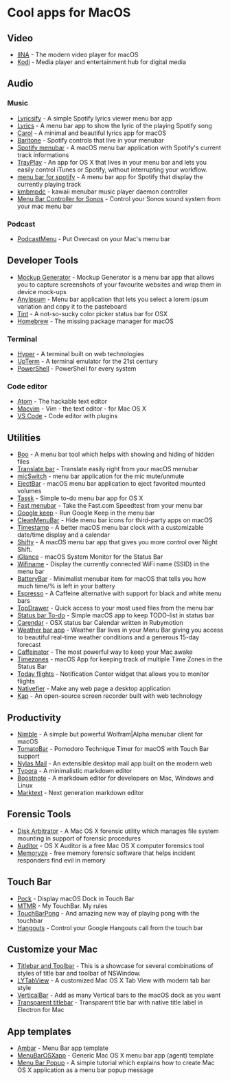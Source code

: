 # Cool apps for MacOS

## Video
- [IINA](https://lhc70000.github.io/iina/) - The modern video player for macOS
- [Kodi](https://github.com/xbmc/xbmc) - Media player and entertainment hub for digital media

## Audio
### Music
- [Lyricsify](https://github.com/mamal72/lyricsify-mac) - A simple Spotify lyrics viewer menu bar app
- [Lyrics](https://github.com/onmyway133/Lyrics) -  A menu bar app to show the lyric of the playing Spotify song
- [Carol](https://github.com/AnaghSharma/Carol) - A minimal and beautiful lyrics app for macOS
- [Baritone](https://tma02.github.io/baritone/) - Spotify controls that live in your menubar
- [Spotify menubar](https://github.com/AurelTyson/spotify-menubar) - A macOS menu bar application with Spotify's current track informations
- [TrayPlay](https://mborgerson.com/trayplay/) - An app for OS X that lives in your menu bar and lets you easily control iTunes or Spotify, without interrupting your workflow.
- [menu bar for spotify](https://github.com/laaksomavrick/menu-bar-for-spotify) - A menu bar app for Spotify that display the currently playing track
- [kmbmpdc](https://kmbmpdc.perala.me/) - kawaii menubar music player daemon controller
- [Menu Bar Controller for Sonos](https://github.com/Sn0wfreezeDev/MenuBarControllerSonos) - Control your Sonos sound system from your mac menu bar

### Podcast
- [PodcastMenu](https://github.com/insidegui/PodcastMenu) - Put Overcast on your Mac's menu bar

## Developer Tools
- [Mockup Generator](https://github.com/andypotts/mockup-generator) - Mockup Generator is a menu bar app that allows you to capture screenshots of your favourite websites and wrap them in device mock-ups
- [AnyIpsum](https://github.com/jlowgren/AnyIpsum) - Menu bar application that lets you select a lorem ipsum variation and copy it to the pasteboard
- [Tint](https://github.com/adaringdesign/tint) - A not-so-sucky color picker status bar for OSX
- [Homebrew](https://brew.sh/) - The missing package manager for macOS

### Terminal
- [Hyper](https://hyper.is/) - A terminal built on web technologies
- [UpTerm](https://github.com/railsware/upterm) - A terminal emulator for the 21st century
- [PowerShell](https://github.com/PowerShell/PowerShell) - PowerShell for every system

### Code editor
- [Atom](https://github.com/atom/atom) - The hackable text editor
- [Macvim](http://macvim-dev.github.io/macvim/) - Vim - the text editor - for Mac OS X
- [VS Code](https://code.visualstudio.com/) - Code editor with plugins

## Utilities
- [Boo](https://github.com/dimovskidamjan/Boo) - A menu bar tool which helps with showing and hiding of hidden files
- [Translate bar](https://github.com/artbobrov/Translate-Bar) - Translate easily right from your macOS menubar
- [micSwitch](https://github.com/dstd/micSwitch) - menu bar application for the mic mute/unmute
- [EjectBar](https://github.com/bradleybernard/EjectBar) - macOS menu bar application to eject favorited mounted volumes
- [Tassk](https://github.com/furkanhatipoglu/tassk) - Simple to-do menu bar app for OS X
- [Fast menubar](https://github.com/doshprompt/fast-menubar) - Take the Fast.com Speedtest from your menu bar
- [Google keep](https://github.com/tmcinerney/keep) - Run Google Keep in the menu bar
- [CleanMenuBar](https://trav.sh/keep/) - Hide menu bar icons for third-party apps on macOS
- [Timestamp](https://mzdr.github.io/timestamp/) - A better macOS menu bar clock with a customizable date/time display and a calendar
- [Shifty](https://shifty.natethompson.io/en/) - A macOS menu bar app that gives you more control over Night Shift.
- [iGlance](https://github.com/Moneypulation/iGlance) - macOS System Monitor for the Status Bar
- [Wifiname](https://github.com/clarkio/macos-wifiname) - Display the currently connected WiFi name (SSID) in the menu bar
- [BatteryBar](https://github.com/blandinw/batterybar) - Minimalist menubar item for macOS that tells you how much time/% is left in your battery
- [Espresso](https://github.com/raphaelhanneken/espresso) - A Caffeine alternative with support for black and white menu bars
- [TopDrawer](https://github.com/SteveBarnegren/TopDrawer) - Quick access to your most used files from the menu bar
- [Status bar To-do](https://github.com/Onix-Systems/osx-status-bar-todo) - Simple macOS app to keep TODO-list in status bar
- [Carendar](https://github.com/seanlilmateus/carendar) - OSX status bar Calendar written in Rubymotion
- [Weather bar app](https://weatherbarapp.com/) - Weather Bar lives in your Menu Bar giving you access to beautiful real-time weather conditions and a generous 15-day forecast
- [Caffeinator](https://aaplmath.github.io/Caffeinator/) - The most powerful way to keep your Mac awake
- [Timezones](https://github.com/FranciscoAmado/Timezones) - macOS App for keeping track of multiple Time Zones in the Status Bar
- [Today flights](http://joshparnham.com/projects/todayflights/) - Notification Center widget that allows you to monitor flights
- [Nativefier](https://github.com/jiahaog/nativefier) - Make any web page a desktop application
- [Kap](https://getkap.co/) - An open-source screen recorder built with web technology

## Productivity
- [Nimble](http://maybulb.com/nimble/) - A simple but powerful Wolfram|Alpha menubar client for macOS
- [TomatoBar](https://github.com/ivoronin/TomatoBar) - Pomodoro Technique Timer for macOS with Touch Bar support
- [Nylas Mail](https://github.com/nylas/nylas-mail) - An extensible desktop mail app built on the modern web
- [Typora](https://typora.io/) - A minimalistic markdown editor
- [Boostnote](https://github.com/BoostIO/Boostnote) - A markdown editor for developers on Mac, Windows and Linux
- [Marktext](https://github.com/marktext/marktext) - Next generation markdown editor

## Forensic Tools
- [Disk Arbitrator](https://github.com/aburgh/Disk-Arbitrator) - A Mac OS X forensic utility which manages file system mounting in support of forensic procedures
- [Auditor](https://github.com/jipegit/OSXAuditor) - OS X Auditor is a free Mac OS X computer forensics tool
- [Memoryze](http://www.mandiant.com/resources/download/mac-memoryze) - free memory forensic software that helps incident responders find evil in memory

## Touch Bar
- [Pock](http://pock.pigigaldi.com/) - Display macOS Dock in Touch Bar
- [MTMR](https://github.com/Toxblh/MTMR) - My TouchBar. My rules
- [TouchBarPong](https://github.com/ferdinandl007/TouchBarPong) - And amazing new way of playing pong with the touchbar
- [Hangouts](https://github.com/jaapjan/touchbar-hangouts) - Control your Google Hangouts call from the touch bar

## Customize your Mac
- [Titlebar and Toolbar](https://github.com/robin/TitlebarAndToolbar) - This is a showcase for several combinations of styles of title bar and toolbar of NSWindow.
- [LYTabView](https://github.com/robin/LYTabView) - A customized Mac OS X Tab View with modern tab bar style
- [VerticalBar](https://github.com/afallon02/VerticalBar) - Add as many Vertical bars to the macOS dock as you want
- [Transparent titlebar](https://github.com/seanchas116/transparent-titlebar) - Transparent title bar with native title label in Electron for Mac

## App templates
- [Ambar](https://github.com/AnaghSharma/Ambar) -  Menu Bar app template
- [MenuBarOSXapp](https://github.com/albertobeta/MenuBarOSXapp) - Generic Mac OS X menu bar app (agent) template
- [Menu Bar Popup](https://github.com/maximbilan/Mac-OS-X-App-Menu-Bar-Popup) - A simple tutorial which explains how to create Mac OS X application as a menu bar popup message


